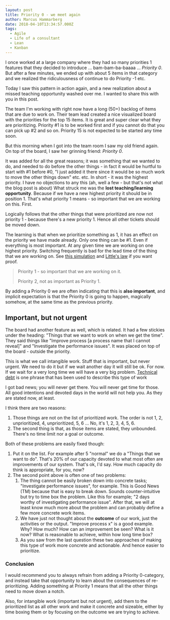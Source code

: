 ```yaml
---
layout: post
title: Priority 0 - we meet again
author: Marcus Hammarberg
date: 2018-04-10T13:34:57.000Z
tags:
  - Agile
  - Life of a consultant
  - Lean
  - Kanban
---
```


I once worked at a large company where they had so many priorities 1 features that they decided to introduce … bam-bam-ba-baaaa … *Priority 0*. But after a few minutes, we ended up with about 5 items in that category and we realized the ridiculousness of continue to do Priority -1 etc.

Today I saw this pattern in action again, and a new realization about a missed teaching opportunity washed over me. I wanted to share this with you in this post.

<!-- excerpt-end -->

The team I'm working with right now have a long (50+) backlog of items that are due to work on. Their team lead created a nice visualized board with the priorities for the top 15 items. It is great and super clear what they are prioritizing. Priority #1 is to be worked first and if you cannot do that you can pick up #2 and so on.  Priority 15 is not expected to be started any time soon.

But this morning when I got into the team room I saw my old friend again. On top of the board, I saw her grinning friend: *Priority 0*.

It was added for all the great reasons; it was something that we wanted to do, and needed to do before the other things - in fact it would be hurtful to start with #1 before #0, "I just added it there since it would be so much work to move the other things down" etc. etc. In short - it was the highest priority. I have no objections to any this (ah, well a few - but that's not what the blog post is about)
What struck me was the **lost teaching/learning opportunity**. Because if we have a new highest priority it should be in position 1. That's what priority 1 means - so important that we are working on this. First.

Logically follows that the other things that were prioritized are now not priority 1 - because there's a new priority 1. Hence all other tickets should be moved down.

The learning is that when we prioritize something as 1, it has an effect on the priority we have made already. Only one thing can be #1. Even if everything is most important. At any given time we are working on one highest priority. Switching frequently is bad for the lead time of the thing that we are working on. See [this simulation](https://www.slideshare.net/marcusoftnet/numbers-simulation-a-demonstration-of-lean-in-action) and [Little's law](https://en.wikipedia.org/wiki/Little%27s_law) if you want proof.

> Priority 1 - so important that we are working on it.
>
> Priority 2, not as important as Priority 1.

By adding a Priority 0 we are often indicating that this is **also important**, and implicit expectation is that the Priority 0 is going to happen, magically somehow, at the same time as the previous priority.

## Important, but not urgent

The board had another feature as well, which is related. It had a few stickies under the heading: "Things that we want to work on when we get the time". They said things like "Improve process [a process name that I cannot reveal]" and "Investigate the performance issues". It was placed on top of the board - outside the priority.

This is what we call intangible work. Stuff that is important, but never urgent. We need to do it but if we wait another day it will still be ok. For now. If we wait for a very long time we will have a very big problem. [Technical debt](https://en.wikipedia.org/wiki/Technical_debt) is one phrase that has been used to describe this type of work

I got bad news; you will never get there. You will never get time for those. All good intentions and devoted days in the world will not help you. As they are stated now, at least.

I think there are two reasons:

1. Those things are not on the list of prioritized work. The order is not 1, 2, unprioritized, 4, unprioritized, 5, 6 … No, it's 1, 2, 3, 4, 5, 6.
2. The second thing is that, as those items are stated, they unbounded. There's no time limit nor a goal or outcome.

Both of these problems are easily fixed though:

1. Put it on the list. For example after 5 "normal" we do a "Things that we want to do". That's 20% of our capacity devoted to what most often are improvements of our system. That's ok, I'd say. How much capacity do think is appropriate, for you, now?
2. The second point above is often one of two problems:
   1. The thing cannot be easily broken down into concrete tasks; "Investigate performance issues", for example.
      This is Good News (TM) because that is easy to break down. Sounds counter-intuitive but try to time box the problem. Like this for example; "2 days worthy of investigating performance issue". After that, we will at least know much more about the problem and can probably define a few more concrete work items.
   2.  We have just not thought about the **outcome** of our work, just the activities or the output. "Improve process x" is a good example. Why? How much? How can an improvement be seen? What is it now? What is reasonable to achieve, within how long time box?
   3. As you saw from the last question these two approaches of making this type of work more concrete and actionable. And hence easier to prioritize.

### Conclusion

I would recommend you to always refrain from adding a Priority 0-category, and instead take that opportunity to learn about the consequences of re-prioritizing. Adding something at Priority 1 means that all the other things need to move down a notch.

Also, for intangible work (important but not urgent), add them to the prioritized list as all other work and make it concrete and sizeable, either by time boxing them or by focusing on the outcome we are trying to achieve.